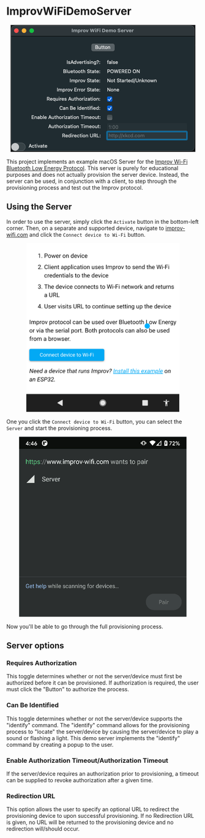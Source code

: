 # ImprovWiFiDemoServer

<p align="center">
  <img alt="Screenshot" src="https://github.com/ryaneverett33/ImprovWifiDemoServer/raw/main/images/screenshot.png" title="Screenshot">
</p>

This project implements an example macOS Server for the [Improv Wi-Fi](https://www.improv-wifi.com/) [Bluetooth Low Energy Protocol](https://www.improv-wifi.com/ble/). This server is purely for educational purposes and does not actually provision the server device. Instead, the server can be used, in conjunction with a client, to step through the provisioning process and test out the Improv protocol.

## Using the Server

In order to use the server, simply click the `Activate` button in the bottom-left corner. Then, on a separate and supported device, navigate to [improv-wifi.com](https://www.improv-wifi.com/) and click the `Connect device to Wi-Fi` button. 

<p align="center">
  <img alt="Connect device to Wi-Fi" src="https://github.com/ryaneverett33/ImprovWifiDemoServer/raw/main/images/provisioning-connect-to-wifi.png" title="Connect device to Wi-Fi" width="400px">
</p>

One you click the `Connect device to Wi-Fi` button, you can select the `Server` and start the provisioning process.

<p align="center">
  <img alt="Select Device to Pair" src="https://github.com/ryaneverett33/ImprovWifiDemoServer/raw/main/images/provisioning-select-server.png" title="Select Device to Pair">
</p>

Now you'll be able to go through the full provisioning process.

## Server options

### Requires Authorization

This toggle determines whether or not the server/device must first be authorized before it can be provisioned. If authorization is required, the user must click the "Button" to authorize the process.

### Can Be Identified

This toggle determines whether or not the server/device supports the "identify" command. The "identify" command allows for the provisioning process to "locate" the server/device by causing the server/device to play a sound or flashing a light. This demo server implements the "identify" command by creating a popup to the user.

### Enable Authorization Timeout/Authorization Timeout

If the server/device requires an authorization prior to provisioning, a timeout can be supplied to revoke authorization after a given time.

### Redirection URL

This option allows the user to specify an optional URL to redirect the provisioning device to upon successful provisioning. If no Redirection URL is given, no URL will be returned to the provisioning device and no redirection will/should occur.